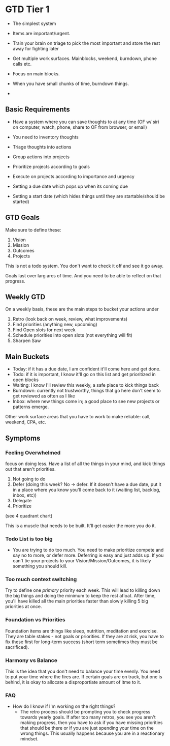 # GTD Tier 1



- The simplest system



- Items are important/urgent.
- Train your brain on triage to pick the most important and store the rest away for fighting later
- Get multiple work surfaces.  Mainblocks, weekend, burndown, phone calls etc.
- Focus on main blocks.
- When you have small chunks of time, burndown things.
- 



## Basic Requirements

- Have a system where you can save thoughts to at any time (OF w/ siri on computer, watch, phone, share to OF from browser, or email)
- You need to inventory thoughts
- Triage thoughts into actions
- Group actions into projects
- Prioritize projects according to goals
- Execute on projects according to importance and urgency

- Setting a due date which pops up when its coming due
- Setting a start date (which hides things until they are startable/should be started)



## GTD Goals

Make sure to define these:

1. Vision
2. Mission
3. Outcomes
4. Projects

This is not a todo system.  You don't want to check it off and see it go away.

Goals last over larg arcs of time.  And you need to be able to reflect on that progress.

## Weekly GTD

On a weekly basis, these are the main steps to bucket your actions under

1. Retro (look back on week, review, what improvements)
2. Find priorities (anything new, upcoming)
3. Find Open slots for next week
4. Schedule priorities into open slots (not everything will fit)
5. Sharpen Saw



## Main Buckets

- Today: if it has a due date, I am confident it'll come here and get done.
- Todo: if it is important, I know it'll go on this list and get prioritized in open blocks
- Waiting: I know I'll review this weekly, a safe place to kick things back
- Burndown: currently not trustworthy, things that go here don't seem to get reviewed as often as I like
- Inbox: where new things come in; a good place to see new projects or patterns emerge.

Other work surface areas that you have to work to make reliable: call, weekend, CPA, etc.

## Symptoms

### Feeling Overwhelmed

focus on doing less.  Have a list of all the things in your mind, and kick things out that aren't priorities.

1. Not going to do
2. Defer (doing this week? No -> defer.  If it doesn't have a due date, put it in a place where you know you'll come back to it (waiting list, backlog, inbox, etc))
3. Delegate
4. Prioritize

(see 4 quadrant chart)

This is a muscle that needs to be built.  It'll get easier the more you do it.

### Todo List is too big

- You are trying to do too much.  You need to make prioritize compete and say no to more, or defer more.  Deferring is easy and just adds up.  If you can't tie your projects to your Vision/Mission/Outcomes, it is likely something you should kill.



### Too much context switching

Try to define one *primary* priority each week.  This will lead to killing down the big things and doing the minimum to keep the rest afloat.  After time, you'll have killed all the main priorities faster than slowly killing 5 big priorities at once.



### Foundation vs Priorities

Foundation items are things like sleep, nutrition, meditation and exercise.  They are table stakes - not goals or priorities.  If they are at risk, you have to fix these first for long-term success (short term sometimes they must be sacrificed).



### Harmony vs Balance

This is the idea that you don't need to balance your time evenly.  You need to put your time where the fires are.  If certain goals are on track, but one is behind, it is okay to allocate a disproportiate amount of itme to it.



### FAQ

- How do I know if I'm working on the right things?
  - The retro process should be prompting you to check progress towards yearly goals.  If after too many retros, you see you aren't making progress, then you have to ask if you have missing priorities that should be there or if you are just spending your time on the wrong things.  This usually happens because you are in a reactionary mindset.